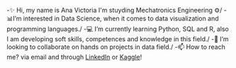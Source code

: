 -✨ Hi, my name is Ana Victoria I'm stuyding Mechatronics Engineering ⚙️/
-📊I’m interested in Data Science, when it comes to data visualization and programming languages./
-💻 I’m currently learning Python, SQL and R, also I am developing soft skills, competences and knowledge in this field./
-📌 I’m looking to collaborate on hands on projects in data field./
-📫 How to reach me? via email and through [LinkedIn](https://www.linkedin.com/notifications/?filter=all) or [Kaggle](https://www.kaggle.com/aanamorgado)!
